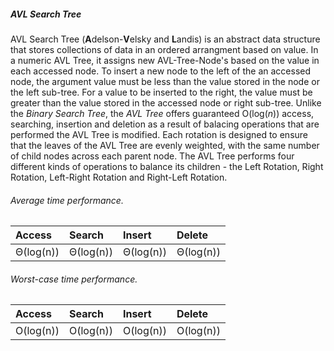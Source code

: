 ##### AVL Search Tree

AVL Search Tree (**A**delson-**V**elsky and **L**andis) is an abstract data structure that stores collections of data in an ordered arrangment based on value. In a numeric AVL Tree, it assigns new AVL-Tree-Node's based on the value in each accessed node. To insert a new node to the left of the an accessed node, the argument value must be less than the value stored in the node or the left sub-tree. For a value to be inserted to the right, the value must be greater than the value stored in the accessed node or right sub-tree. Unlike the _Binary Search Tree_, the _AVL Tree_ offers guaranteed O(log(_n_)) access, searching, insertion and deletion as a result of balacing operations that are performed the AVL Tree is modified. Each rotation is designed to ensure that the leaves of the AVL Tree are evenly weighted, with the same number of child nodes across each parent node. The AVL Tree performs four different kinds of operations to balance its children - the Left Rotation, Right Rotation, Left-Right Rotation and Right-Left Rotation.

###### Average time performance.

| Access    | Search    | Insert    | Delete    |
| :---      | :---      | :---      | :---      |
| Θ(log(n)) | Θ(log(n)) | Θ(log(n)) | Θ(log(n)) |

###### Worst-case time performance.

| Access    | Search    | Insert    | Delete    |
| :---      | :---      | :---      | :---      |
| O(log(n)) | O(log(n)) | O(log(n)) | O(log(n)) |
